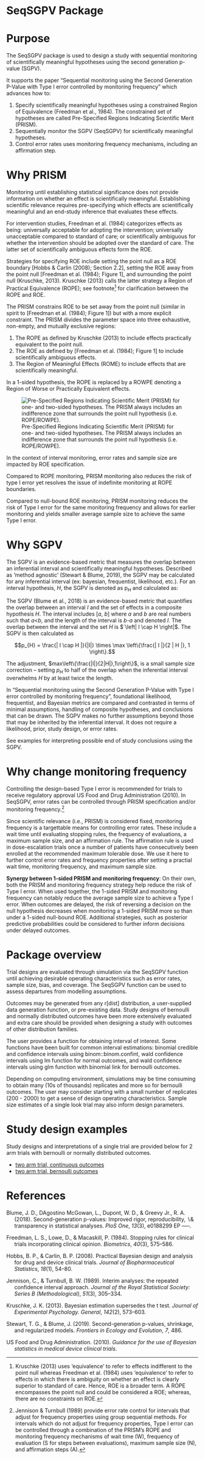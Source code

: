 SeqSGPV Package
================

# Purpose

The SeqSGPV package is used to design a study with sequential monitoring
of scientifically meaningful hypotheses using the second generation
p-value (SGPV).

It supports the paper “Sequential monitoring using the Second Generation
P-Value with Type I error controlled by monitoring frequency” which
advances how to:

1.  Specify scientifically meaningful hypotheses using a constrained
    Region of Equivalence (Freedman et al., 1984). The constrained set
    of hypotheses are called Pre-Specified Regions Indicating Scientific
    Merit (PRISM).
2.  Sequentially monitor the SGPV (SeqSGPV) for scientifically
    meaningful hypotheses.
3.  Control error rates uses monitoring frequency mechanisms, including
    an affirmation step.

# Why PRISM

Monitoring until establishing statistical significance does not provide
information on whether an effect is scientifically meaningful.
Establishing scientific relevance requires pre-specifying which effects
are scientifically meaningful and an end-study inference that evaluates
these effects.

For intervention studies, Freedman et al. (1984) categorizes effects as
being: universally acceptable for adopting the intervention; universally
unacceptable compared to standard of care; or scientifically ambiguous
for whether the intervention should be adopted over the standard of
care. The latter set of scientifically ambiguous effects form the ROE.

Strategies for specifying ROE include setting the point null as a ROE
boundary \[Hobbs & Carlin (2008); Section 2.2\], setting the ROE away
from the point null \[Freedman et al. (1984); Figure 1\], and
surrounding the point null (Kruschke, 2013). Kruschke (2013) calls the
latter strategy a Region of Practical Equivalence (ROPE); see
footnote[^1] for clarification between the ROPE and ROE.

The PRISM constrains ROE to be set away from the point null (similar in
spirit to \[Freedman et al. (1984); Figure 1\]) but with a more explicit
constraint. The PRISM divides the parameter space into three exhaustive,
non-empty, and mutually exclusive regions:

1.  The ROPE as defined by Kruschke (2013) to include effects
    practically equivalent to the point null.
2.  The ROE as defined by \[Freedman et al. (1984); Figure 1\] to
    include scientifically ambiguous effects.
3.  The Region of Meaningful Effects (ROME) to include effects that are
    scientifically meaningful.

In a 1-sided hypothesis, the ROPE is replaced by a ROWPE denoting a
Region of Worse or Practically Equivalent effects.

<figure>
<img src="images/AMwithSGPV_Figsv09_1.jpg"
alt="Pre-Specified Regions Indicating Scientific Merit (PRISM) for one- and two-sided hypotheses. The PRISM always includes an indifference zone that surrounds the point null hypothesis (i.e. ROPE/ROWPE)." />
<figcaption aria-hidden="true">Pre-Specified Regions Indicating
Scientific Merit (PRISM) for one- and two-sided hypotheses. The PRISM
always includes an indifference zone that surrounds the point null
hypothesis (i.e. ROPE/ROWPE).</figcaption>
</figure>

In the context of interval monitoring, error rates and sample size are
impacted by ROE specification.

Compared to ROPE monitoring, PRISM monitoring also reduces the risk of
type I error yet resolves the issue of indefinite monitoring at ROPE
boundaries.

Compared to null-bound ROE monitoring, PRISM monitoring reduces the risk
of Type I error for the same monitoring frequency and allows for earlier
monitoring and yields smaller average sample size to achieve the same
Type I error.

# Why SGPV

The SGPV is an evidence-based metric that measures the overlap between
an inferential interval and scientifically meaningful hypotheses.
Described as ‘method agnostic’ (Stewart & Blume, 2019), the SGPV may be
calculated for any inferential interval (ex: bayesian, frequentist,
likelihood, etc.). For an interval hypothesis, $`H`$, the SGPV is
denoted as p$`_H`$ and calculated as:

The SGPV (Blume et al., 2018) is an evidence-based metric that
quantifies the overlap between an interval $`I`$ and the set of effects
in a composite hypothesis *H*. The interval includes \[*a*, *b*\] where
*a* and *b* are real numbers such that *a*\<*b*, and the length of the
interval is *b-a* and denoted $`I`$. The overlap between the interval
and the set *H* is $`\left| I \cap H \right|$. The SGPV is then
calculated as

``` math
p_{H} = \frac{| I \cap H |}{|I|} \times \max \left\{\frac{| I |}{2 | H |}, 1 \right\}.
```

The adjustment, $`max\left\{\frac{|I|}{2|H|},1\right\}`$, is a small
sample size correction – setting $`p_H`$ to half of the overlap when the
inferential interval overwhelms $`H`$ by at least twice the length.

In “Sequential monitoring using the Second Generation P-Value with Type
I error controlled by monitoring frequency”, foundational likelihood,
frequentist, and Bayesian metrics are compared and contrasted in terms
of minimal assumptions, handling of composite hypotheses, and
conclusions that can be drawn. The SGPV makes no further assumptions
beyond those that may be inherited by the inferential interval. It does
not require a likelihood, prior, study design, or error rates.

See examples for interpreting possible end of study conclusions using
the SGPV.

# Why change monitoring frequency

Controlling the design-based Type I error is recommended for trials to
receive regulatory approval US Food and Drug Administration (2010). In
SeqSGPV, error rates can be controlled through PRISM specification
and/or monitoring frequency.[^2]

Since scientific relevance (i.e., PRISM) is considered fixed, monitoring
frequency is a targettable means for controlling error rates. These
include a wait time until evaluating stopping rules, the frequency of
evaluations, a maximum sample size, and an affirmation rule. The
affirmation rule is used in dose-escalation trials once a number of
patients have consecutively been enrolled at the recommended maximum
tolerable dose. We use it here to further control error rates and
frequency properties after setting a practial wait time, monitoring
frequency, and maximum sample size.

**Synergy between 1-sided PRISM and monitoring frequency**: On their
own, both the PRISM and monitoring frequency strategy help reduce the
risk of Type I error. When used together, the 1-sided PRISM and
monitoring frequency can notably reduce the average sample size to
achieve a Type I error. When outcomes are delayed, the risk of reversing
a decision on the null hypothesis decreases when monitoring a 1-sided
PRISM more so than under a 1-sided null-bound ROE. Additional
strategies, such as posterior predictive probabilities could be
considered to further inform decisions under delayed outcomes.

# Package overview

Trial designs are evaluated through simulation via the SeqSGPV function
until achieving desirable operating characteristics such as error rates,
sample size, bias, and coverage. The SeqSGPV function can be used to
assess departures from modelling assumptions.

Outcomes may be generated from any r\[dist\] distribution, a
user-supplied data generation function, or pre-existing data. Study
designs of bernoulli and normally distributed outcomes have been more
extensively evaluated and extra care should be provided when designing a
study with outcomes of other distribution families.

The user provides a function for obtaining interval of interest. Some
functions have been built for common interval estimations: binomial
credible and confidence intervals using binom::binom.confint, wald
confidence intervals using lm function for normal outcomes, and wald
confidence intervals using glm function with binomial link for bernoulli
outcomes.

Depending on computing environment, simulations may be time consuming to
obtain many (10s of thousands) replicates and more so for bernoulli
outcomes. The user may consider starting with a small number of
replicates (200 - 2000) to get a sense of design operating
characteristics. Sample size estimates of a single look trial may also
inform design parameters.

# Study design examples

Study designs and interpretations of a single trial are provided below
for 2 arm trials with bernoulli or normally distributed outcomes.

- [two arm trial, continuous
  outcomes](examples/two-arm-continuous/README.md)
- [two arm trial, bernoulli
  outcomes](examples/two-arm-bernoulli/README.md)

# References

<div id="refs" class="references csl-bib-body hanging-indent"
line-spacing="2">

<div id="ref-Blume:SGPV" class="csl-entry">

Blume, J. D., DAgostino McGowan, L., Dupont, W. D., & Greevy Jr., R. A.
(2018). <span class="nocase">Second-generation p-values: Improved rigor,
reproducibility, $\backslash$& transparency in statistical
analyses</span>. *PloS One*, *13*(3), e0188299 EP —–.

</div>

<div id="ref-Freedman:1984wz" class="csl-entry">

Freedman, L. S., Lowe, D., & Macaskill, P. (1984).
<span class="nocase">Stopping rules for clinical trials incorporating
clinical opinion.</span> *Biometrics*, *40*(3), 575–586.

</div>

<div id="ref-Hobbs:2008ce" class="csl-entry">

Hobbs, B. P., & Carlin, B. P. (2008). <span class="nocase">Practical
Bayesian design and analysis for drug and device clinical trials.</span>
*Journal of Biopharmaceutical Statistics*, *18*(1), 54–80.

</div>

<div id="ref-jennison1989interim" class="csl-entry">

Jennison, C., & Turnbull, B. W. (1989). <span class="nocase">Interim
analyses: the repeated confidence interval approach</span>. *Journal of
the Royal Statistical Society: Series B (Methodological)*, *51*(3),
305–334.

</div>

<div id="ref-Kruschke:2013jy" class="csl-entry">

Kruschke, J. K. (2013). <span class="nocase">Bayesian estimation
supersedes the t test.</span> *Journal of Experimental Psychology.
General*, *142*(2), 573–603.

</div>

<div id="ref-stewart2019second" class="csl-entry">

Stewart, T. G., & Blume, J. (2019).
<span class="nocase">Second-generation p-values, shrinkage, and
regularized models</span>. *Frontiers in Ecology and Evolution*, *7*,
486.

</div>

<div id="ref-us2010guidance" class="csl-entry">

US Food and Drug Administration. (2010). *<span class="nocase">Guidance
for the use of Bayesian statistics in medical device clinical
trials</span>*.

</div>

</div>

[^1]: Kruschke (2013) uses ‘equivalence’ to refer to effects indifferent
    to the point null whereas Freedman et al. (1984) uses ‘equivalence’
    to refer to effects in which there is ambiguity on whether an effect
    is clearly superior to standard of care. Hence, ROE is a broader
    term. A ROPE encompasses the point null and could be considered a
    ROE; whereas, there are no constraints on ROE.

[^2]: Jennison & Turnbull (1989) provide error rate control for
    intervals that adjust for frequency properties using group
    sequential methods. For intervals which do not adjust for frequency
    properties, Type I error can be controlled through a combination of
    the PRISM’s ROPE and monitoring frequency mechanisms of wait time
    (W), frequency of evaluation (S for steps between evaluations),
    maximum sample size (N), and affirmation steps (A).
